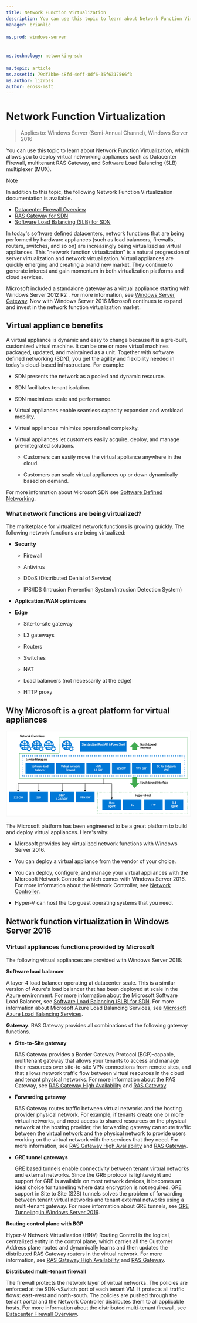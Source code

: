 ```yaml
---
title: Network Function Virtualization
description: You can use this topic to learn about Network Function Virtualization, which allows you to deploy virtual networking appliances like Datacenter Firewall, multitenant RAS Gateway, and Software Load Balancing (SLB) in Windows Server 2016.
manager: brianlic

ms.prod: windows-server


ms.technology: networking-sdn

ms.topic: article
ms.assetid: 79df3bbe-48fd-4eff-8df6-35f6317566f3
ms.author: lizross
author: eross-msft
---
```

# Network Function Virtualization

>Applies to: Windows Server (Semi-Annual Channel), Windows Server 2016

You can use this topic to learn about Network Function Virtualization, which allows you to deploy virtual networking appliances such as Datacenter Firewall, multitenant RAS Gateway, and Software Load Balancing \(SLB\) multiplexer \(MUX\).
  
>[!NOTE]  
>In addition to this topic, the following Network Function Virtualization documentation is available.  
> - [Datacenter Firewall Overview](../../../sdn/technologies/network-function-virtualization/../../../sdn/technologies/network-function-virtualization/Datacenter-Firewall-Overview.md)  
> - [RAS Gateway for SDN](../../../sdn/technologies/network-function-virtualization/RAS-Gateway-for-SDN.md)  
> - [Software Load Balancing (SLB) for SDN](../../../sdn/technologies/network-function-virtualization/Software-Load-Balancing--SLB--for-SDN.md)  
  
In today's software defined datacenters, network functions that are being performed by hardware appliances (such as load balancers, firewalls, routers, switches, and so on) are increasingly being virtualized as virtual appliances. This "network function virtualization" is a natural progression of server virtualization and network virtualization. Virtual appliances are quickly emerging and creating a brand new market. They continue to generate interest and gain momentum in both virtualization platforms and cloud services.  
  
Microsoft included a standalone gateway as a virtual appliance starting with  Windows Server 2012 R2 . For more information, see [Windows Server Gateway](https://technet.microsoft.com/library/dn313101.aspx). Now with Windows Server 2016 Microsoft continues to expand and invest in the network function virtualization market.  
  
## Virtual appliance benefits  
A virtual appliance is dynamic and easy to change because it is a pre-built, customized virtual machine. It can be one or more virtual machines packaged, updated, and maintained as a unit. Together with software defined networking (SDN), you get the agility and flexibility needed in today's cloud-based infrastructure. For example:  
  
-   SDN presents the network as a pooled and dynamic resource.  
  
-   SDN facilitates tenant isolation.  
  
-   SDN maximizes scale and performance.  
  
-   Virtual appliances enable seamless capacity expansion and workload mobility.  
  
-   Virtual appliances minimize operational complexity.  
  
-   Virtual appliances let customers easily acquire, deploy, and manage pre-integrated solutions.  
  
    -   Customers can easily move the virtual appliance anywhere in the cloud.  
  
    -   Customers can scale virtual appliances up or down dynamically based on demand.  
  
For more information about Microsoft SDN see [Software Defined Networking](https://technet.microsoft.com/windows-server-docs/networking/sdn/software-defined-networking--sdn-).  
  
### What network functions are being virtualized?  
The marketplace for virtualized network functions is growing quickly. The following network functions are being virtualized:  
  
-   **Security**  
  
    -   Firewall  
  
    -   Antivirus  
  
    -   DDoS (Distributed Denial of Service)  
  
    -   IPS/IDS (Intrusion Prevention System/Intrusion Detection System)  
  
-   **Application/WAN optimizers**  
  
-   **Edge**  
  
    -   Site-to-site gateway  
  
    -   L3 gateways  
  
    -   Routers  
  
    -   Switches  
  
    -   NAT  
  
    -   Load balancers (not necessarily at the edge)  
  
    -   HTTP proxy  
  
## Why Microsoft is a great platform for virtual appliances  
![Virtual network stack](../../../media/Network-Function-Virtualization/Microsoft-Network-Function-Virtualization.png)  
  
The Microsoft platform has been engineered to be a great platform to build and deploy virtual appliances. Here's why:  
  
-   Microsoft provides key virtualized network functions with Windows Server 2016.  
  
-   You can deploy a virtual appliance from the vendor of your choice.  
  
-   You can deploy, configure, and manage your virtual appliances with the Microsoft Network Controller which comes with Windows Server 2016. For more information about the Network Controller, see [Network Controller](../../../sdn/technologies/network-controller/Network-Controller.md).  
  
-   Hyper-V can host the top guest operating systems that you need.  
  
## Network function virtualization in Windows Server 2016  
  
### Virtual appliances functions provided by Microsoft  
The following virtual appliances are provided with Windows Server 2016:  
  
**Software load balancer**  
  
A layer-4 load balancer operating at datacenter scale. This is a similar version of Azure's load balancer that has been deployed at scale in the Azure environment. For more information about the Microsoft Software Load Balancer, see [Software Load Balancing (SLB) for SDN](https://technet.microsoft.com/library/mt632286.aspx). For more information about Microsoft Azure Load Balancing Services, see [Microsoft Azure Load Balancing Services](https://azure.microsoft.com/blog/2014/04/08/microsoft-azure-load-balancing-services/).  
  
**Gateway**. RAS Gateway provides all combinations of the following gateway functions.  
  
-   **Site-to-Site gateway**  
  
    RAS Gateway provides a Border Gateway Protocol (BGP)-capable, multitenant gateway that allows your tenants to access and manage their resources over site-to-site VPN connections from remote sites, and that allows network traffic flow between virtual resources in the cloud and tenant physical networks. For more information about the RAS Gateway, see [RAS Gateway High Availability](https://technet.microsoft.com/library/mt631692.aspx) and [RAS Gateway](https://technet.microsoft.com/library/mt626650.aspx).  
  
-   **Forwarding gateway**  
  
    RAS Gateway routes traffic between virtual networks and the hosting provider physical network. For example, if tenants create one or more virtual networks, and need access to shared resources on the physical network at the hosting provider, the forwarding gateway can route traffic between the virtual network and the physical network to provide users working on the virtual network with the services that they need. For more information, see [RAS Gateway High Availability](https://technet.microsoft.com/library/mt631692.aspx) and [RAS Gateway](https://technet.microsoft.com/library/mt626650.aspx).  
  
-   **GRE tunnel gateways**  
  
    GRE based tunnels enable connectivity between tenant virtual networks and external networks. Since the GRE protocol is lightweight and support for GRE is available on most network devices, it becomes an ideal choice for tunneling where data encryption is not required. GRE support in Site to Site (S2S) tunnels solves the problem of forwarding between tenant virtual networks and tenant external networks using a multi-tenant gateway. For more information about GRE tunnels, see [GRE Tunneling in Windows Server 2016](https://technet.microsoft.com/library/dn765485.aspx).  
  
**Routing control plane with BGP**  
  
Hyper-V Network Virtualization (HNV) Routing Control is the logical, centralized entity in the control plane, which carries all the Customer Address plane routes and dynamically learns and then updates the distributed RAS Gateway routers in the virtual network. For more information, see [RAS Gateway High Availability](https://technet.microsoft.com/library/mt631692.aspx) and [RAS Gateway](https://technet.microsoft.com/library/mt626650.aspx).  
  
**Distributed multi-tenant firewall**  
  
The firewall protects the network layer of virtual networks. The policies are enforced at the SDN-vSwitch port of each tenant VM. It protects all traffic flows: east-west and north-south. The policies are pushed through the tenant portal and the Network Controller distributes them to all applicable hosts. For more information about the distributed multi-tenant firewall, see [Datacenter Firewall Overview](../../../sdn/technologies/network-function-virtualization/../../../sdn/technologies/network-function-virtualization/Datacenter-Firewall-Overview.md).  
  


